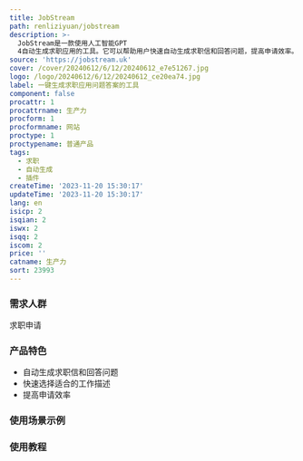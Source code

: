 ```yaml
---
title: JobStream
path: renliziyuan/jobstream
description: >-
  JobStream是一款使用人工智能GPT
  4自动生成求职应用的工具。它可以帮助用户快速自动生成求职信和回答问题，提高申请效率。通过用户个人经验，根据所申请的工作生成相关的求职信，突出自己的技能和经验。使用快速简便的Chrome插件，用户可以在几秒钟内选择适合的工作描述。现在就免费试用吧，无需信用卡。定期维护和更新。
source: 'https://jobstream.uk'
cover: /cover/20240612/6/12/20240612_e7e51267.jpg
logo: /logo/20240612/6/12/20240612_ce20ea74.jpg
label: 一键生成求职应用问题答案的工具
component: false
procattr: 1
procattrname: 生产力
procform: 1
procformname: 网站
proctype: 1
proctypename: 普通产品
tags:
  - 求职
  - 自动生成
  - 插件
createTime: '2023-11-20 15:30:17'
updateTime: '2023-11-20 15:30:17'
lang: en
isicp: 2
isqian: 2
iswx: 2
isqq: 2
iscom: 2
price: ''
catname: 生产力
sort: 23993
---
```




### 需求人群
求职申请

### 产品特色
- 自动生成求职信和回答问题
- 快速选择适合的工作描述
- 提高申请效率

### 使用场景示例


### 使用教程


  
